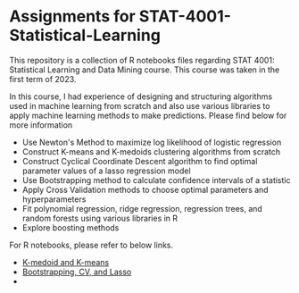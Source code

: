 # Assignments for STAT-4001-Statistical-Learning

This repository is a collection of R notebooks files regarding STAT 4001: Statistical Learning and Data Mining course. This course was taken in the first term of 2023.

In this course, I had experience of designing and structuring algorithms used in machine learning from scratch and also use various libraries to apply machine learning methods to make predictions. Please find below for more information

- Use Newton's Method to maximize log likelihood of logistic regression
- Construct K-means and K-medoids clustering algorithms from scratch
- Construct Cyclical Coordinate Descent algorithm to find optimal parameter values of a lasso regression model
- Use Bootstrapping method to calculate confidence intervals of a statistic
- Apply Cross Validation methods to choose optimal parameters and hyperparameters
- Fit polynomial regression, ridge regression, regression trees, and random forests using various libraries in R
- Explore boosting methods

For R notebooks, please refer to below links.

- [K-medoid and K-means](https://htmlpreview.github.io/?https://github.com/JayQuant/STAT-4001---Statistical-Learning-Assignments/blob/main/K-medoid-and-K-means-experimentation.html)
- [Bootstrapping, CV, and Lasso](https://htmlpreview.github.io/?https://github.com/JayQuant/STAT-4001---Statistical-Learning-Assignments/blob/main/Bootstrapping%2C-CV-and-Lasso.html)
- 
